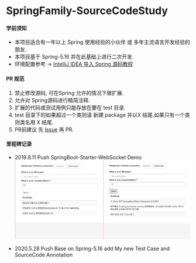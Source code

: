 # SpringFamily-SourceCodeStudy
#### 学前须知

+ 本项目适合有一年以上 Spring 使用经验的小伙伴 或 多年主流语言开发经验的朋友.
+ 本项目基于 Spring-5.16 并在此基础上进行二次开发. 
+ 环境配置参考 -> [IntelliJ IDEA 导入 Spring 源码教程](http://www.glorze.com/1617.html)

#### PR 规范

1. 禁止修改源码,  可在Spring 允许的情况下做扩展.
2. 允许对 Spring源码进行精简注释.
3. 扩展的代码或测试用例只能存放在要在 test 目录.
4.  test 目录下的如果超过一个类则请 新建 package 并以X 结尾.如果只有一个类 则类名用 X 结尾.
5. PR前建议  先 [Issue](https://github.com/XiaoZiShan/springFamily-SourceCodeStudy/issues/new) 再 PR. 

#### 里程碑记录 

+ 2019.8.11 Push SpringBoot-Starter-WebSocket Demo
![Alt text](https://github.com/1821309590/SpringFamily-SourceCodeStudy/blob/master/SpringBoot-Starter-WebSocket%402.16/Demo-README.png)

+ 2020.5.28 Push Base on Spring-5.16 add My new Test Case and SourceCode Annotation